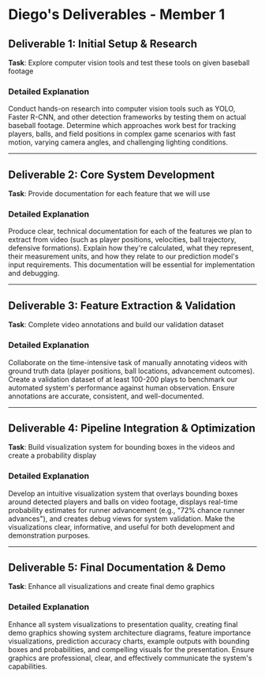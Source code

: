 # Diego's Deliverables - Member 1

## Deliverable 1: Initial Setup & Research
**Task**: Explore computer vision tools and test these tools on given baseball footage

### Detailed Explanation
Conduct hands-on research into computer vision tools such as YOLO, Faster R-CNN, and other detection frameworks by testing them on actual baseball footage. Determine which approaches work best for tracking players, balls, and field positions in complex game scenarios with fast motion, varying camera angles, and challenging lighting conditions.

---

## Deliverable 2: Core System Development
**Task**: Provide documentation for each feature that we will use

### Detailed Explanation
Produce clear, technical documentation for each of the features we plan to extract from video (such as player positions, velocities, ball trajectory, defensive formations). Explain how they're calculated, what they represent, their measurement units, and how they relate to our prediction model's input requirements. This documentation will be essential for implementation and debugging.

---

## Deliverable 3: Feature Extraction & Validation
**Task**: Complete video annotations and build our validation dataset

### Detailed Explanation
Collaborate on the time-intensive task of manually annotating videos with ground truth data (player positions, ball locations, advancement outcomes). Create a validation dataset of at least 100-200 plays to benchmark our automated system's performance against human observation. Ensure annotations are accurate, consistent, and well-documented.

---

## Deliverable 4: Pipeline Integration & Optimization
**Task**: Build visualization system for bounding boxes in the videos and create a probability display

### Detailed Explanation
Develop an intuitive visualization system that overlays bounding boxes around detected players and balls on video footage, displays real-time probability estimates for runner advancement (e.g., "72% chance runner advances"), and creates debug views for system validation. Make the visualizations clear, informative, and useful for both development and demonstration purposes.

---

## Deliverable 5: Final Documentation & Demo
**Task**: Enhance all visualizations and create final demo graphics

### Detailed Explanation
Enhance all system visualizations to presentation quality, creating final demo graphics showing system architecture diagrams, feature importance visualizations, prediction accuracy charts, example outputs with bounding boxes and probabilities, and compelling visuals for the presentation. Ensure graphics are professional, clear, and effectively communicate the system's capabilities.
